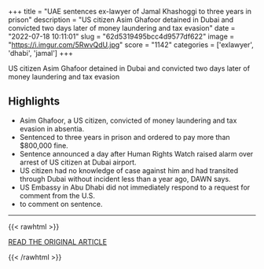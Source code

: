 +++
title = "UAE sentences ex-lawyer of Jamal Khashoggi to three years in prison"
description = "US citizen Asim Ghafoor detained in Dubai and convicted two days later of money laundering and tax evasion"
date = "2022-07-18 10:11:01"
slug = "62d5319495bcc4d9577df622"
image = "https://i.imgur.com/5RwvQdU.jpg"
score = "1142"
categories = ['exlawyer', 'dhabi', 'jamal']
+++

US citizen Asim Ghafoor detained in Dubai and convicted two days later of money laundering and tax evasion

## Highlights

- Asim Ghafoor, a US citizen, convicted of money laundering and tax evasion in absentia.
- Sentenced to three years in prison and ordered to pay more than $800,000 fine.
- Sentence announced a day after Human Rights Watch raised alarm over arrest of US citizen at Dubai airport.
- US citizen had no knowledge of case against him and had transited through Dubai without incident less than a year ago, DAWN says.
- US Embassy in Abu Dhabi did not immediately respond to a request for comment from the U.S.
- to comment on sentence.

---

{{< rawhtml >}}
  <p class="article-category">
    <a target="_blank" href="https://www.theguardian.com/world/2022/jul/17/uae-sentences-ex-lawyer-of-jamal-khashoggi-to-three-years-in-prison">READ THE ORIGINAL ARTICLE</a>
  </p>
{{< /rawhtml >}}
